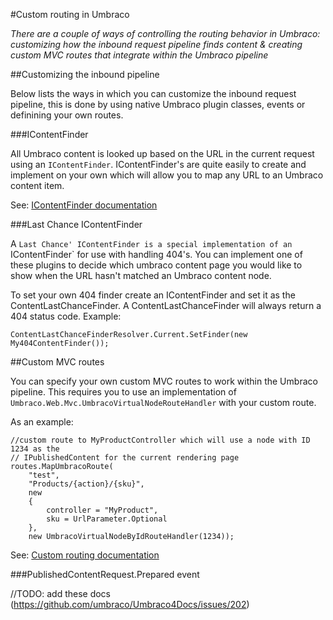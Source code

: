 #Custom routing in Umbraco

_There are a couple of ways of controlling the routing behavior in Umbraco: customizing how the inbound request pipeline 
finds content & creating custom MVC routes that integrate within the Umbraco pipeline_ 

##Customizing the inbound pipeline

Below lists the ways in which you can customize the inbound request pipeline, this is done by using native Umbraco plugin classes, events or definining your own routes.

###IContentFinder

All Umbraco content is looked up based on the URL in the current request using an `IContentFinder`. IContentFinder's are quite easily to create and implement on your own which will allow you to map any URL to an Umbraco content item.

See: [IContentFinder documentation](../../Reference/Routing/Request-Pipeline/IContentFinder)  

###Last Chance IContentFinder

A `Last Chance' IContentFinder is a special implementation of an `IContentFinder` for use with handling 404's. You can implement one of these plugins to decide which umbraco content page you would like to show when the URL hasn't matched an Umbraco content node. 

To set your own 404 finder create an IContentFinder and set it as the ContentLastChanceFinder.  A ContentLastChanceFinder will always return a 404 status code. Example:

    ContentLastChanceFinderResolver.Current.SetFinder(new My404ContentFinder());

##Custom MVC routes

You can specify your own custom MVC routes to work within the Umbraco pipeline. This requires you to use an implementation of `Umbraco.Web.Mvc.UmbracoVirtualNodeRouteHandler` with your custom route. 

As an example:

```
//custom route to MyProductController which will use a node with ID 1234 as the 
// IPublishedContent for the current rendering page
routes.MapUmbracoRoute(
    "test",
    "Products/{action}/{sku}",
    new
    {
        controller = "MyProduct",
        sku = UrlParameter.Optional
    },
    new UmbracoVirtualNodeByIdRouteHandler(1234));
```

See: [Custom routing documentation](../../Reference/Routing/custom-routes)

###PublishedContentRequest.Prepared event

//TODO: add these docs (https://github.com/umbraco/Umbraco4Docs/issues/202)